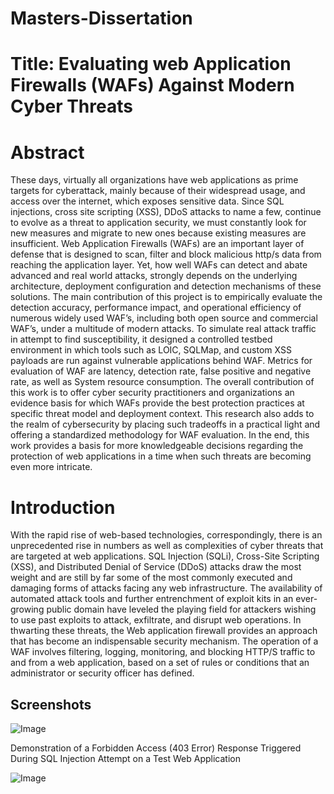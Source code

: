 
# Masters-Dissertation
# Title: Evaluating web Application Firewalls (WAFs) Against Modern Cyber Threats

# Abstract
These days, virtually all organizations have web applications as prime targets for cyberattack, mainly because of their widespread usage, and access over the internet, which exposes sensitive data. Since SQL injections, cross site scripting (XSS), DDoS attacks to name a few, continue to evolve as a threat to application security, we must constantly look for new measures and migrate to new ones because existing measures are insufficient. Web Application Firewalls (WAFs) are an important layer of defense that is designed to scan, filter and block malicious http/s data from reaching the application layer. Yet, how well WAFs can detect and abate advanced and real world attacks, strongly depends on the underlying architecture, deployment configuration and detection mechanisms of these solutions. The main contribution of this project is to empirically evaluate the detection accuracy, performance impact, and operational efficiency of numerous widely used WAF’s, including both open source and commercial WAF’s, under a multitude of modern attacks. 
To simulate real attack traffic in attempt to find susceptibility, it designed a controlled testbed environment in which tools such as LOIC, SQLMap, and custom XSS payloads are run against vulnerable applications behind WAF. Metrics for evaluation of WAF are latency, detection rate, false positive and negative rate, as well as System resource consumption. The overall contribution of this work is to offer cyber security practitioners and organizations an evidence basis for which WAFs provide the best protection practices at specific threat model and deployment context. This research also adds to the realm of cybersecurity by placing such tradeoffs in a practical light and offering a standardized methodology for WAF evaluation. In the end, this work provides a basis for more knowledgeable decisions regarding the protection of web applications in a time when such threats are becoming even more intricate.

# Introduction

With the rapid rise of web-based technologies, correspondingly, there is an unprecedented rise in numbers as well as complexities of cyber threats that are targeted at web applications. SQL Injection (SQLi), Cross-Site Scripting (XSS), and Distributed Denial of Service (DDoS) attacks draw the most weight and are still by far some of the most commonly executed and damaging forms of attacks facing any web infrastructure. The availability of automated attack tools and further entrenchment of exploit kits in an ever-growing public domain have leveled the playing field for attackers wishing to use past exploits to attack, exfiltrate, and disrupt web operations. In thwarting these threats, the Web application firewall provides an approach that has become an indispensable security mechanism. The operation of a WAF involves filtering, logging, monitoring, and blocking HTTP/S traffic to and from a web application, based on a set of rules or conditions that an administrator or security officer has defined. 







## Screenshots


![Image](https://github.com/user-attachments/assets/3598d927-0060-47da-994c-6c9c61916701)

Demonstration of a Forbidden Access (403 Error) Response Triggered During SQL Injection Attempt on a Test Web Application

![Image](https://github.com/user-attachments/assets/1eef0f38-cc47-4f14-98a3-4d83bf2c6f98)




